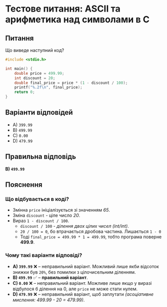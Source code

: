 # Тестове питання: ASCII та арифметика над символами в C

## **Питання**
Що виведе наступний код?

```c
#include <stdio.h>

int main() {
    double price = 499.99;
    int discount = 20;
    double final_price = price * (1 - discount / 100);
    printf("%.2f\n", final_price);
    return 0;
}
```

## **Варіанти відповідей**
- A) `399.99`
- B) `499.99`
- C) `0.00`
- D) `479.99`

## **Правильна відповідь**
 **B) `499.99`**

## **Пояснення**
### **Що відбувається в коді?**
- Змінна `price` ініціалізується зі значенням *65*.
- Зміна `discount` - ціле число *20*.
- Вираз `1 - discount / 100`.
  - `discount / 100` - *ділення двох цілих чисел (int/int)*.
  - `20 / 100 = 0`, бо втрачається дробова частина. Лишається `1 - 0`
  - Тоді `final_price = 499.99 * 1 = 499.99`, тобто програма поверне **499.9**.


### **Чому такі варіанти відповіді?**
- **A) `399.99`** ❌ – неправильний варіант. Можливий лише якби відсоток знижки був `20%`, без помилки з цілочисельним діленням.
- **B) `499.99`** ✅ – **правильний варіант**.
- **C) `0.00`** ❌ – неправильний варіант. Можливе лише якщо у виразі відбулося б ділення на 0, але `price` не може стати нулем.
- **D) `479.99`** ❌ – неправильний варіант, щоб заплутати *(асоціативне мислення: 499.99 - 20 = 479.99)*.
